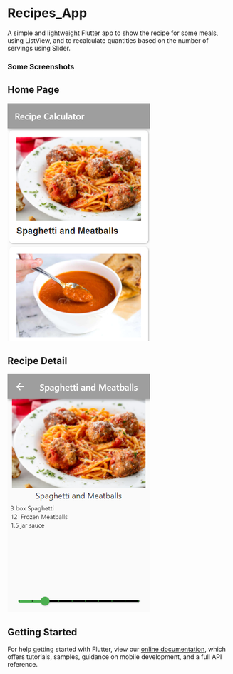 # Recipes_App

A simple and lightweight Flutter app to show the recipe for some meals, using ListView, and to recalculate quantities based on the number of servings using Slider.
 
### Some Screenshots

<h2>Home Page</h2>
<img src="flutter_01.png"/>
<br/>
<h2>Recipe Detail</h2>
<img src="flutter_02.png"/>

## Getting Started

For help getting started with Flutter, view our
[online documentation](https://flutter.dev/docs), which offers tutorials,
samples, guidance on mobile development, and a full API reference.
